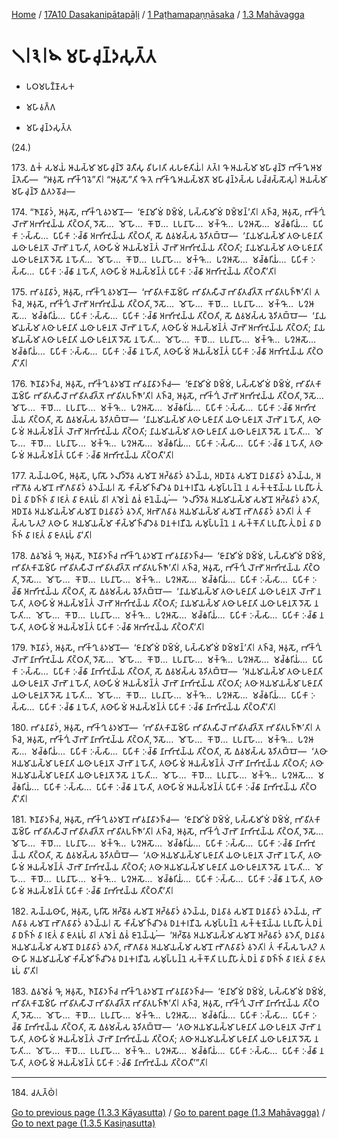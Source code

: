 
[Home](/) / [17A10 Dasakanipātapāḷi](../...md) / [1 Paṭhamapaṇṇāsaka](...md) / [1.3 Mahāvagga](../17A10/1/1.3.md)

# 𑁧𑁇𑁩𑁇𑁪 𑀫𑀳𑀸𑀘𑀼𑀦𑁆𑀤𑀲𑀼𑀢𑁆𑀢

* 𑀧𑀞𑀫𑀧𑀡𑁆𑀡𑀸𑀲𑀓

* 𑀫𑀳𑀸𑀯𑀕𑁆𑀕

* 𑀫𑀳𑀸𑀘𑀼𑀦𑁆𑀤𑀲𑀼𑀢𑁆𑀢

(24.)

173\. 𑀏𑀓𑀁 𑀲𑀫𑀬𑀁 𑀆𑀬𑀲𑁆𑀫𑀸 𑀫𑀳𑀸𑀘𑀼𑀦𑁆𑀤𑁄 𑀘𑁂𑀢𑀻𑀲𑀼 𑀯𑀺𑀳𑀭𑀢𑀺 𑀲𑀳𑀚𑀸𑀢𑀺𑀬𑀁𑁇 𑀢𑀢𑁆𑀭 𑀔𑁄 𑀆𑀬𑀲𑁆𑀫𑀸 𑀫𑀳𑀸𑀘𑀼𑀦𑁆𑀤𑁄 𑀪𑀺𑀓𑁆𑀔𑀽 𑀆𑀫𑀦𑁆𑀢𑁂𑀲𑀺—  “𑀆𑀯𑀼𑀲𑁄 𑀪𑀺𑀓𑁆𑀔𑀯𑁂”𑀢𑀺𑁇 “𑀆𑀯𑀼𑀲𑁄”𑀢𑀺 𑀔𑁄 𑀢𑁂 𑀪𑀺𑀓𑁆𑀔𑀽 𑀆𑀬𑀲𑁆𑀫𑀢𑁄 𑀫𑀳𑀸𑀘𑀼𑀦𑁆𑀤𑀲𑁆𑀲 𑀧𑀘𑁆𑀘𑀲𑁆𑀲𑁄𑀲𑀼𑀁𑁇 𑀆𑀬𑀲𑁆𑀫𑀸 𑀫𑀳𑀸𑀘𑀼𑀦𑁆𑀤𑁄 𑀏𑀢𑀤𑀯𑁄𑀘—

174\. “𑀜𑀸𑀡𑀯𑀸𑀤𑀁, 𑀆𑀯𑀼𑀲𑁄, 𑀪𑀺𑀓𑁆𑀔𑀼 𑀯𑀤𑀫𑀸𑀦𑁄—  ‘𑀚𑀸𑀦𑀸𑀫𑀺𑀫𑀁 𑀥𑀫𑁆𑀫𑀁, 𑀧𑀲𑁆𑀲𑀸𑀫𑀺𑀫𑀁 𑀥𑀫𑁆𑀫𑀦𑁆’𑀢𑀺𑁇 𑀢𑀜𑁆𑀘𑁂, 𑀆𑀯𑀼𑀲𑁄, 𑀪𑀺𑀓𑁆𑀔𑀼𑀁 𑀮𑁄𑀪𑁄 𑀅𑀪𑀺𑀪𑀼𑀬𑁆𑀬 𑀢𑀺𑀝𑁆𑀞𑀢𑀺, 𑀤𑁄𑀲𑁄…  𑀫𑁄𑀳𑁄…  𑀓𑁄𑀥𑁄…  𑀉𑀧𑀦𑀸𑀳𑁄…  𑀫𑀓𑁆𑀔𑁄…  𑀧𑀍𑀆𑀲𑁄…  𑀫𑀘𑁆𑀙𑀭𑀺𑀬𑀁…  𑀧𑀸𑀧𑀺𑀓𑀸 𑀇𑀲𑁆𑀲𑀸…  𑀧𑀸𑀧𑀺𑀓𑀸 𑀇𑀘𑁆𑀙𑀸 𑀅𑀪𑀺𑀪𑀼𑀬𑁆𑀬 𑀢𑀺𑀝𑁆𑀞𑀢𑀺, 𑀲𑁄 𑀏𑀯𑀫𑀲𑁆𑀲 𑀯𑁂𑀤𑀺𑀢𑀩𑁆𑀩𑁄—  ‘𑀦𑀸𑀬𑀫𑀸𑀬𑀲𑁆𑀫𑀸 𑀢𑀣𑀸 𑀧𑀚𑀸𑀦𑀸𑀢𑀺 𑀬𑀣𑀸 𑀧𑀚𑀸𑀦𑀢𑁄 𑀮𑁄𑀪𑁄 𑀦 𑀳𑁄𑀢𑀺, 𑀢𑀣𑀸𑀳𑀺𑀫𑀁 𑀆𑀬𑀲𑁆𑀫𑀦𑁆𑀢𑀁 𑀮𑁄𑀪𑁄 𑀅𑀪𑀺𑀪𑀼𑀬𑁆𑀬 𑀢𑀺𑀝𑁆𑀞𑀢𑀺; 𑀦𑀸𑀬𑀫𑀸𑀬𑀲𑁆𑀫𑀸 𑀢𑀣𑀸 𑀧𑀚𑀸𑀦𑀸𑀢𑀺 𑀬𑀣𑀸 𑀧𑀚𑀸𑀦𑀢𑁄 𑀤𑁄𑀲𑁄 𑀦 𑀳𑁄𑀢𑀺…  𑀫𑁄𑀳𑁄…  𑀓𑁄𑀥𑁄…  𑀉𑀧𑀦𑀸𑀳𑁄…  𑀫𑀓𑁆𑀔𑁄…  𑀧𑀍𑀆𑀲𑁄…  𑀫𑀘𑁆𑀙𑀭𑀺𑀬𑀁…  𑀧𑀸𑀧𑀺𑀓𑀸 𑀇𑀲𑁆𑀲𑀸…  𑀧𑀸𑀧𑀺𑀓𑀸 𑀇𑀘𑁆𑀙𑀸 𑀦 𑀳𑁄𑀢𑀺, 𑀢𑀣𑀸𑀳𑀺𑀫𑀁 𑀆𑀬𑀲𑁆𑀫𑀦𑁆𑀢𑀁 𑀧𑀸𑀧𑀺𑀓𑀸 𑀇𑀘𑁆𑀙𑀸 𑀅𑀪𑀺𑀪𑀼𑀬𑁆𑀬 𑀢𑀺𑀝𑁆𑀞𑀢𑀻’𑀢𑀺𑁇

175\. 𑀪𑀸𑀯𑀦𑀸𑀯𑀸𑀤𑀁, 𑀆𑀯𑀼𑀲𑁄, 𑀪𑀺𑀓𑁆𑀔𑀼 𑀯𑀤𑀫𑀸𑀦𑁄—  ‘𑀪𑀸𑀯𑀺𑀢𑀓𑀸𑀬𑁄𑀫𑁆𑀳𑀺 𑀪𑀸𑀯𑀺𑀢𑀲𑀻𑀮𑁄 𑀪𑀸𑀯𑀺𑀢𑀘𑀺𑀢𑁆𑀢𑁄 𑀪𑀸𑀯𑀺𑀢𑀧𑀜𑁆𑀜𑁄’𑀢𑀺𑁇 𑀢𑀜𑁆𑀘𑁂, 𑀆𑀯𑀼𑀲𑁄, 𑀪𑀺𑀓𑁆𑀔𑀼𑀁 𑀮𑁄𑀪𑁄 𑀅𑀪𑀺𑀪𑀼𑀬𑁆𑀬 𑀢𑀺𑀝𑁆𑀞𑀢𑀺, 𑀤𑁄𑀲𑁄…  𑀫𑁄𑀳𑁄…  𑀓𑁄𑀥𑁄…  𑀉𑀧𑀦𑀸𑀳𑁄…  𑀫𑀓𑁆𑀔𑁄…  𑀧𑀍𑀆𑀲𑁄…  𑀫𑀘𑁆𑀙𑀭𑀺𑀬𑀁…  𑀧𑀸𑀧𑀺𑀓𑀸 𑀇𑀲𑁆𑀲𑀸…  𑀧𑀸𑀧𑀺𑀓𑀸 𑀇𑀘𑁆𑀙𑀸 𑀅𑀪𑀺𑀪𑀼𑀬𑁆𑀬 𑀢𑀺𑀝𑁆𑀞𑀢𑀺, 𑀲𑁄 𑀏𑀯𑀫𑀲𑁆𑀲 𑀯𑁂𑀤𑀺𑀢𑀩𑁆𑀩𑁄—  ‘𑀦𑀸𑀬𑀫𑀸𑀬𑀲𑁆𑀫𑀸 𑀢𑀣𑀸 𑀧𑀚𑀸𑀦𑀸𑀢𑀺 𑀬𑀣𑀸 𑀧𑀚𑀸𑀦𑀢𑁄 𑀮𑁄𑀪𑁄 𑀦 𑀳𑁄𑀢𑀺, 𑀢𑀣𑀸𑀳𑀺𑀫𑀁 𑀆𑀬𑀲𑁆𑀫𑀦𑁆𑀢𑀁 𑀮𑁄𑀪𑁄 𑀅𑀪𑀺𑀪𑀼𑀬𑁆𑀬 𑀢𑀺𑀝𑁆𑀞𑀢𑀺; 𑀦𑀸𑀬𑀫𑀸𑀬𑀲𑁆𑀫𑀸 𑀢𑀣𑀸 𑀧𑀚𑀸𑀦𑀸𑀢𑀺 𑀬𑀣𑀸 𑀧𑀚𑀸𑀦𑀢𑁄 𑀤𑁄𑀲𑁄 𑀦 𑀳𑁄𑀢𑀺…  𑀫𑁄𑀳𑁄…  𑀓𑁄𑀥𑁄…  𑀉𑀧𑀦𑀸𑀳𑁄…  𑀫𑀓𑁆𑀔𑁄…  𑀧𑀍𑀆𑀲𑁄…  𑀫𑀘𑁆𑀙𑀭𑀺𑀬𑀁…  𑀧𑀸𑀧𑀺𑀓𑀸 𑀇𑀲𑁆𑀲𑀸…  𑀧𑀸𑀧𑀺𑀓𑀸 𑀇𑀘𑁆𑀙𑀸 𑀦 𑀳𑁄𑀢𑀺, 𑀢𑀣𑀸𑀳𑀺𑀫𑀁 𑀆𑀬𑀲𑁆𑀫𑀦𑁆𑀢𑀁 𑀧𑀸𑀧𑀺𑀓𑀸 𑀇𑀘𑁆𑀙𑀸 𑀅𑀪𑀺𑀪𑀼𑀬𑁆𑀬 𑀢𑀺𑀝𑁆𑀞𑀢𑀻’𑀢𑀺𑁇

176\. 𑀜𑀸𑀡𑀯𑀸𑀤𑀜𑁆𑀘, 𑀆𑀯𑀼𑀲𑁄, 𑀪𑀺𑀓𑁆𑀔𑀼 𑀯𑀤𑀫𑀸𑀦𑁄 𑀪𑀸𑀯𑀦𑀸𑀯𑀸𑀤𑀜𑁆𑀘—  ‘𑀚𑀸𑀦𑀸𑀫𑀺𑀫𑀁 𑀥𑀫𑁆𑀫𑀁, 𑀧𑀲𑁆𑀲𑀸𑀫𑀺𑀫𑀁 𑀥𑀫𑁆𑀫𑀁, 𑀪𑀸𑀯𑀺𑀢𑀓𑀸𑀬𑁄𑀫𑁆𑀳𑀺 𑀪𑀸𑀯𑀺𑀢𑀲𑀻𑀮𑁄 𑀪𑀸𑀯𑀺𑀢𑀘𑀺𑀢𑁆𑀢𑁄 𑀪𑀸𑀯𑀺𑀢𑀧𑀜𑁆𑀜𑁄’𑀢𑀺𑁇 𑀢𑀜𑁆𑀘𑁂, 𑀆𑀯𑀼𑀲𑁄, 𑀪𑀺𑀓𑁆𑀔𑀼𑀁 𑀮𑁄𑀪𑁄 𑀅𑀪𑀺𑀪𑀼𑀬𑁆𑀬 𑀢𑀺𑀝𑁆𑀞𑀢𑀺, 𑀤𑁄𑀲𑁄…  𑀫𑁄𑀳𑁄…  𑀓𑁄𑀥𑁄…  𑀉𑀧𑀦𑀸𑀳𑁄…  𑀫𑀓𑁆𑀔𑁄…  𑀧𑀍𑀆𑀲𑁄…  𑀫𑀘𑁆𑀙𑀭𑀺𑀬𑀁…  𑀧𑀸𑀧𑀺𑀓𑀸 𑀇𑀲𑁆𑀲𑀸…  𑀧𑀸𑀧𑀺𑀓𑀸 𑀇𑀘𑁆𑀙𑀸 𑀅𑀪𑀺𑀪𑀼𑀬𑁆𑀬 𑀢𑀺𑀝𑁆𑀞𑀢𑀺, 𑀲𑁄 𑀏𑀯𑀫𑀲𑁆𑀲 𑀯𑁂𑀤𑀺𑀢𑀩𑁆𑀩𑁄—  ‘𑀦𑀸𑀬𑀫𑀸𑀬𑀲𑁆𑀫𑀸 𑀢𑀣𑀸 𑀧𑀚𑀸𑀦𑀸𑀢𑀺 𑀬𑀣𑀸 𑀧𑀚𑀸𑀦𑀢𑁄 𑀮𑁄𑀪𑁄 𑀦 𑀳𑁄𑀢𑀺, 𑀢𑀣𑀸𑀳𑀺𑀫𑀁 𑀆𑀬𑀲𑁆𑀫𑀦𑁆𑀢𑀁 𑀮𑁄𑀪𑁄 𑀅𑀪𑀺𑀪𑀼𑀬𑁆𑀬 𑀢𑀺𑀝𑁆𑀞𑀢𑀺; 𑀦𑀸𑀬𑀫𑀸𑀬𑀲𑁆𑀫𑀸 𑀢𑀣𑀸 𑀧𑀚𑀸𑀦𑀸𑀢𑀺 𑀬𑀣𑀸 𑀧𑀚𑀸𑀦𑀢𑁄 𑀤𑁄𑀲𑁄 𑀦 𑀳𑁄𑀢𑀺…  𑀫𑁄𑀳𑁄…  𑀓𑁄𑀥𑁄…  𑀉𑀧𑀦𑀸𑀳𑁄…  𑀫𑀓𑁆𑀔𑁄…  𑀧𑀍𑀆𑀲𑁄…  𑀫𑀘𑁆𑀙𑀭𑀺𑀬𑀁…  𑀧𑀸𑀧𑀺𑀓𑀸 𑀇𑀲𑁆𑀲𑀸…  𑀧𑀸𑀧𑀺𑀓𑀸 𑀇𑀘𑁆𑀙𑀸 𑀦 𑀳𑁄𑀢𑀺, 𑀢𑀣𑀸𑀳𑀺𑀫𑀁 𑀆𑀬𑀲𑁆𑀫𑀦𑁆𑀢𑀁 𑀧𑀸𑀧𑀺𑀓𑀸 𑀇𑀘𑁆𑀙𑀸 𑀅𑀪𑀺𑀪𑀼𑀬𑁆𑀬 𑀢𑀺𑀝𑁆𑀞𑀢𑀻’𑀢𑀺𑁇

177\. 𑀲𑁂𑀬𑁆𑀬𑀣𑀸𑀧𑀺, 𑀆𑀯𑀼𑀲𑁄, 𑀧𑀼𑀭𑀺𑀲𑁄 𑀤𑀮𑀺𑀤𑁆𑀤𑁄𑀯 𑀲𑀫𑀸𑀦𑁄 𑀅𑀟𑁆𑀠𑀯𑀸𑀤𑀁 𑀯𑀤𑁂𑀬𑁆𑀬, 𑀅𑀥𑀦𑁄𑀯 𑀲𑀫𑀸𑀦𑁄 𑀥𑀦𑀯𑀸𑀯𑀸𑀤𑀁 𑀯𑀤𑁂𑀬𑁆𑀬, 𑀅𑀪𑁄𑀕𑁄𑀯 𑀲𑀫𑀸𑀦𑁄 𑀪𑁄𑀕𑀯𑀸𑀯𑀸𑀤𑀁 𑀯𑀤𑁂𑀬𑁆𑀬𑁇 𑀲𑁄 𑀓𑀺𑀲𑁆𑀫𑀺𑀜𑁆𑀘𑀺𑀤𑁂𑀯 𑀥𑀦𑀓𑀭𑀡𑀻𑀬𑁂 𑀲𑀫𑀼𑀧𑁆𑀧𑀦𑁆𑀦𑁂 𑀦 𑀲𑀓𑁆𑀓𑀼𑀡𑁂𑀬𑁆𑀬 𑀉𑀧𑀦𑀻𑀳𑀸𑀢𑀼𑀁 𑀥𑀦𑀁 𑀯𑀸 𑀥𑀜𑁆𑀜𑀁 𑀯𑀸 𑀭𑀚𑀢𑀁 𑀯𑀸 𑀚𑀸𑀢𑀭𑀽𑀧𑀁 𑀯𑀸𑁇 𑀢𑀫𑁂𑀦𑀁 𑀏𑀯𑀁 𑀚𑀸𑀦𑁂𑀬𑁆𑀬𑀼𑀁—  ‘𑀤𑀮𑀺𑀤𑁆𑀤𑁄𑀯 𑀅𑀬𑀫𑀸𑀬𑀲𑁆𑀫𑀸 𑀲𑀫𑀸𑀦𑁄 𑀅𑀟𑁆𑀠𑀯𑀸𑀤𑀁 𑀯𑀤𑁂𑀢𑀺, 𑀅𑀥𑀦𑁄𑀯 𑀅𑀬𑀫𑀸𑀬𑀲𑁆𑀫𑀸 𑀲𑀫𑀸𑀦𑁄 𑀥𑀦𑀯𑀸𑀯𑀸𑀤𑀁 𑀯𑀤𑁂𑀢𑀺, 𑀅𑀪𑁄𑀕𑀯𑀸𑀯 𑀅𑀬𑀫𑀸𑀬𑀲𑁆𑀫𑀸 𑀲𑀫𑀸𑀦𑁄 𑀪𑁄𑀕𑀯𑀸𑀯𑀸𑀤𑀁 𑀯𑀤𑁂𑀢𑀺𑁇 𑀢𑀁 𑀓𑀺𑀲𑁆𑀲 𑀳𑁂𑀢𑀼? 𑀢𑀣𑀸 𑀳𑀺 𑀅𑀬𑀫𑀸𑀬𑀲𑁆𑀫𑀸 𑀓𑀺𑀲𑁆𑀫𑀺𑀜𑁆𑀘𑀺𑀤𑁂𑀯 𑀥𑀦𑀓𑀭𑀡𑀻𑀬𑁂 𑀲𑀫𑀼𑀧𑁆𑀧𑀦𑁆𑀦𑁂 𑀦 𑀲𑀓𑁆𑀓𑁄𑀢𑀺 𑀉𑀧𑀦𑀻𑀳𑀸𑀢𑀼𑀁 𑀥𑀦𑀁 𑀯𑀸 𑀥𑀜𑁆𑀜𑀁 𑀯𑀸 𑀭𑀚𑀢𑀁 𑀯𑀸 𑀚𑀸𑀢𑀭𑀽𑀧𑀁 𑀯𑀸’𑀢𑀺𑁇

178\. 𑀏𑀯𑀫𑁂𑀯𑀁 𑀔𑁄, 𑀆𑀯𑀼𑀲𑁄, 𑀜𑀸𑀡𑀯𑀸𑀤𑀜𑁆𑀘 𑀪𑀺𑀓𑁆𑀔𑀼 𑀯𑀤𑀫𑀸𑀦𑁄 𑀪𑀸𑀯𑀦𑀸𑀯𑀸𑀤𑀜𑁆𑀘—  ‘𑀚𑀸𑀦𑀸𑀫𑀺𑀫𑀁 𑀥𑀫𑁆𑀫𑀁, 𑀧𑀲𑁆𑀲𑀸𑀫𑀺𑀫𑀁 𑀥𑀫𑁆𑀫𑀁, 𑀪𑀸𑀯𑀺𑀢𑀓𑀸𑀬𑁄𑀫𑁆𑀳𑀺 𑀪𑀸𑀯𑀺𑀢𑀲𑀻𑀮𑁄 𑀪𑀸𑀯𑀺𑀢𑀘𑀺𑀢𑁆𑀢𑁄 𑀪𑀸𑀯𑀺𑀢𑀧𑀜𑁆𑀜𑁄’𑀢𑀺𑁇 𑀢𑀜𑁆𑀘𑁂, 𑀆𑀯𑀼𑀲𑁄, 𑀪𑀺𑀓𑁆𑀔𑀼𑀁 𑀮𑁄𑀪𑁄 𑀅𑀪𑀺𑀪𑀼𑀬𑁆𑀬 𑀢𑀺𑀝𑁆𑀞𑀢𑀺, 𑀤𑁄𑀲𑁄…  𑀫𑁄𑀳𑁄…  𑀓𑁄𑀥𑁄…  𑀉𑀧𑀦𑀸𑀳𑁄…  𑀫𑀓𑁆𑀔𑁄…  𑀧𑀍𑀆𑀲𑁄…  𑀫𑀘𑁆𑀙𑀭𑀺𑀬𑀁…  𑀧𑀸𑀧𑀺𑀓𑀸 𑀇𑀲𑁆𑀲𑀸…  𑀧𑀸𑀧𑀺𑀓𑀸 𑀇𑀘𑁆𑀙𑀸 𑀅𑀪𑀺𑀪𑀼𑀬𑁆𑀬 𑀢𑀺𑀝𑁆𑀞𑀢𑀺, 𑀲𑁄 𑀏𑀯𑀫𑀲𑁆𑀲 𑀯𑁂𑀤𑀺𑀢𑀩𑁆𑀩𑁄—  ‘𑀦𑀸𑀬𑀫𑀸𑀬𑀲𑁆𑀫𑀸 𑀢𑀣𑀸 𑀧𑀚𑀸𑀦𑀸𑀢𑀺 𑀬𑀣𑀸 𑀧𑀚𑀸𑀦𑀢𑁄 𑀮𑁄𑀪𑁄 𑀦 𑀳𑁄𑀢𑀺, 𑀢𑀣𑀸𑀳𑀺𑀫𑀁 𑀆𑀬𑀲𑁆𑀫𑀦𑁆𑀢𑀁 𑀮𑁄𑀪𑁄 𑀅𑀪𑀺𑀪𑀼𑀬𑁆𑀬 𑀢𑀺𑀝𑁆𑀞𑀢𑀺; 𑀦𑀸𑀬𑀫𑀸𑀬𑀲𑁆𑀫𑀸 𑀢𑀣𑀸 𑀧𑀚𑀸𑀦𑀸𑀢𑀺 𑀬𑀣𑀸 𑀧𑀚𑀸𑀦𑀢𑁄 𑀤𑁄𑀲𑁄 𑀦 𑀳𑁄𑀢𑀺…  𑀫𑁄𑀳𑁄…  𑀓𑁄𑀥𑁄…  𑀉𑀧𑀦𑀸𑀳𑁄…  𑀫𑀓𑁆𑀔𑁄…  𑀧𑀍𑀆𑀲𑁄…  𑀫𑀘𑁆𑀙𑀭𑀺𑀬𑀁…  𑀧𑀸𑀧𑀺𑀓𑀸 𑀇𑀲𑁆𑀲𑀸…  𑀧𑀸𑀧𑀺𑀓𑀸 𑀇𑀘𑁆𑀙𑀸 𑀦 𑀳𑁄𑀢𑀺, 𑀢𑀣𑀸𑀳𑀺𑀫𑀁 𑀆𑀬𑀲𑁆𑀫𑀦𑁆𑀢𑀁 𑀧𑀸𑀧𑀺𑀓𑀸 𑀇𑀘𑁆𑀙𑀸 𑀅𑀪𑀺𑀪𑀼𑀬𑁆𑀬 𑀢𑀺𑀝𑁆𑀞𑀢𑀻’𑀢𑀺𑁇

179\. 𑀜𑀸𑀡𑀯𑀸𑀤𑀁, 𑀆𑀯𑀼𑀲𑁄, 𑀪𑀺𑀓𑁆𑀔𑀼 𑀯𑀤𑀫𑀸𑀦𑁄—  ‘𑀚𑀸𑀦𑀸𑀫𑀺𑀫𑀁 𑀥𑀫𑁆𑀫𑀁, 𑀧𑀲𑁆𑀲𑀸𑀫𑀺𑀫𑀁 𑀥𑀫𑁆𑀫𑀦𑁆’𑀢𑀺𑁇 𑀢𑀜𑁆𑀘𑁂, 𑀆𑀯𑀼𑀲𑁄, 𑀪𑀺𑀓𑁆𑀔𑀼𑀁 𑀮𑁄𑀪𑁄 𑀦𑀸𑀪𑀺𑀪𑀼𑀬𑁆𑀬 𑀢𑀺𑀝𑁆𑀞𑀢𑀺, 𑀤𑁄𑀲𑁄…  𑀫𑁄𑀳𑁄…  𑀓𑁄𑀥𑁄…  𑀉𑀧𑀦𑀸𑀳𑁄…  𑀫𑀓𑁆𑀔𑁄…  𑀧𑀍𑀆𑀲𑁄…  𑀫𑀘𑁆𑀙𑀭𑀺𑀬𑀁…  𑀧𑀸𑀧𑀺𑀓𑀸 𑀇𑀲𑁆𑀲𑀸…  𑀧𑀸𑀧𑀺𑀓𑀸 𑀇𑀘𑁆𑀙𑀸 𑀦𑀸𑀪𑀺𑀪𑀼𑀬𑁆𑀬 𑀢𑀺𑀝𑁆𑀞𑀢𑀺, 𑀲𑁄 𑀏𑀯𑀫𑀲𑁆𑀲 𑀯𑁂𑀤𑀺𑀢𑀩𑁆𑀩𑁄—  ‘𑀅𑀬𑀫𑀸𑀬𑀲𑁆𑀫𑀸 𑀢𑀣𑀸 𑀧𑀚𑀸𑀦𑀸𑀢𑀺 𑀬𑀣𑀸 𑀧𑀚𑀸𑀦𑀢𑁄 𑀮𑁄𑀪𑁄 𑀦 𑀳𑁄𑀢𑀺, 𑀢𑀣𑀸𑀳𑀺𑀫𑀁 𑀆𑀬𑀲𑁆𑀫𑀦𑁆𑀢𑀁 𑀮𑁄𑀪𑁄 𑀦𑀸𑀪𑀺𑀪𑀼𑀬𑁆𑀬 𑀢𑀺𑀝𑁆𑀞𑀢𑀺; 𑀢𑀣𑀸 𑀅𑀬𑀫𑀸𑀬𑀲𑁆𑀫𑀸 𑀧𑀚𑀸𑀦𑀸𑀢𑀺 𑀬𑀣𑀸 𑀧𑀚𑀸𑀦𑀢𑁄 𑀤𑁄𑀲𑁄 𑀦 𑀳𑁄𑀢𑀺…  𑀫𑁄𑀳𑁄…  𑀓𑁄𑀥𑁄…  𑀉𑀧𑀦𑀸𑀳𑁄…  𑀫𑀓𑁆𑀔𑁄…  𑀧𑀍𑀆𑀲𑁄…  𑀫𑀘𑁆𑀙𑀭𑀺𑀬𑀁…  𑀧𑀸𑀧𑀺𑀓𑀸 𑀇𑀲𑁆𑀲𑀸…  𑀧𑀸𑀧𑀺𑀓𑀸 𑀇𑀘𑁆𑀙𑀸 𑀦 𑀳𑁄𑀢𑀺, 𑀢𑀣𑀸𑀳𑀺𑀫𑀁 𑀆𑀬𑀲𑁆𑀫𑀦𑁆𑀢𑀁 𑀧𑀸𑀧𑀺𑀓𑀸 𑀇𑀘𑁆𑀙𑀸 𑀦𑀸𑀪𑀺𑀪𑀼𑀬𑁆𑀬 𑀢𑀺𑀝𑁆𑀞𑀢𑀻’𑀢𑀺𑁇

180\. 𑀪𑀸𑀯𑀦𑀸𑀯𑀸𑀤𑀁, 𑀆𑀯𑀼𑀲𑁄, 𑀪𑀺𑀓𑁆𑀔𑀼 𑀯𑀤𑀫𑀸𑀦𑁄—  ‘𑀪𑀸𑀯𑀺𑀢𑀓𑀸𑀬𑁄𑀫𑁆𑀳𑀺 𑀪𑀸𑀯𑀺𑀢𑀲𑀻𑀮𑁄 𑀪𑀸𑀯𑀺𑀢𑀘𑀺𑀢𑁆𑀢𑁄 𑀪𑀸𑀯𑀺𑀢𑀧𑀜𑁆𑀜𑁄’𑀢𑀺𑁇 𑀢𑀜𑁆𑀘𑁂, 𑀆𑀯𑀼𑀲𑁄, 𑀪𑀺𑀓𑁆𑀔𑀼𑀁 𑀮𑁄𑀪𑁄 𑀦𑀸𑀪𑀺𑀪𑀼𑀬𑁆𑀬 𑀢𑀺𑀝𑁆𑀞𑀢𑀺, 𑀤𑁄𑀲𑁄…  𑀫𑁄𑀳𑁄…  𑀓𑁄𑀥𑁄…  𑀉𑀧𑀦𑀸𑀳𑁄…  𑀫𑀓𑁆𑀔𑁄…  𑀧𑀍𑀆𑀲𑁄…  𑀫𑀘𑁆𑀙𑀭𑀺𑀬𑀁…  𑀧𑀸𑀧𑀺𑀓𑀸 𑀇𑀲𑁆𑀲𑀸…  𑀧𑀸𑀧𑀺𑀓𑀸 𑀇𑀘𑁆𑀙𑀸 𑀦𑀸𑀪𑀺𑀪𑀼𑀬𑁆𑀬 𑀢𑀺𑀝𑁆𑀞𑀢𑀺, 𑀲𑁄 𑀏𑀯𑀫𑀲𑁆𑀲 𑀯𑁂𑀤𑀺𑀢𑀩𑁆𑀩𑁄—  ‘𑀢𑀣𑀸 𑀅𑀬𑀫𑀸𑀬𑀲𑁆𑀫𑀸 𑀧𑀚𑀸𑀦𑀸𑀢𑀺 𑀬𑀣𑀸 𑀧𑀚𑀸𑀦𑀢𑁄 𑀮𑁄𑀪𑁄 𑀦 𑀳𑁄𑀢𑀺, 𑀢𑀣𑀸𑀳𑀺𑀫𑀁 𑀆𑀬𑀲𑁆𑀫𑀦𑁆𑀢𑀁 𑀮𑁄𑀪𑁄 𑀦𑀸𑀪𑀺𑀪𑀼𑀬𑁆𑀬 𑀢𑀺𑀝𑁆𑀞𑀢𑀺; 𑀢𑀣𑀸 𑀅𑀬𑀫𑀸𑀬𑀲𑁆𑀫𑀸 𑀧𑀚𑀸𑀦𑀸𑀢𑀺 𑀬𑀣𑀸 𑀧𑀚𑀸𑀦𑀢𑁄 𑀤𑁄𑀲𑁄 𑀦 𑀳𑁄𑀢𑀺…  𑀫𑁄𑀳𑁄…  𑀓𑁄𑀥𑁄…  𑀉𑀧𑀦𑀸𑀳𑁄…  𑀫𑀓𑁆𑀔𑁄…  𑀧𑀍𑀆𑀲𑁄…  𑀫𑀘𑁆𑀙𑀭𑀺𑀬𑀁…  𑀧𑀸𑀧𑀺𑀓𑀸 𑀇𑀲𑁆𑀲𑀸…  𑀧𑀸𑀧𑀺𑀓𑀸 𑀇𑀘𑁆𑀙𑀸 𑀦 𑀳𑁄𑀢𑀺, 𑀢𑀣𑀸𑀳𑀺𑀫𑀁 𑀆𑀬𑀲𑁆𑀫𑀦𑁆𑀢𑀁 𑀧𑀸𑀧𑀺𑀓𑀸 𑀇𑀘𑁆𑀙𑀸 𑀦𑀸𑀪𑀺𑀪𑀼𑀬𑁆𑀬 𑀢𑀺𑀝𑁆𑀞𑀢𑀻’𑀢𑀺𑁇

181\. 𑀜𑀸𑀡𑀯𑀸𑀤𑀜𑁆𑀘, 𑀆𑀯𑀼𑀲𑁄, 𑀪𑀺𑀓𑁆𑀔𑀼 𑀯𑀤𑀫𑀸𑀦𑁄 𑀪𑀸𑀯𑀦𑀸𑀯𑀸𑀤𑀜𑁆𑀘—  ‘𑀚𑀸𑀦𑀸𑀫𑀺𑀫𑀁 𑀥𑀫𑁆𑀫𑀁, 𑀧𑀲𑁆𑀲𑀸𑀫𑀺𑀫𑀁 𑀥𑀫𑁆𑀫𑀁, 𑀪𑀸𑀯𑀺𑀢𑀓𑀸𑀬𑁄𑀫𑁆𑀳𑀺 𑀪𑀸𑀯𑀺𑀢𑀲𑀻𑀮𑁄 𑀪𑀸𑀯𑀺𑀢𑀘𑀺𑀢𑁆𑀢𑁄 𑀪𑀸𑀯𑀺𑀢𑀧𑀜𑁆𑀜𑁄’𑀢𑀺𑁇 𑀢𑀜𑁆𑀘𑁂, 𑀆𑀯𑀼𑀲𑁄, 𑀪𑀺𑀓𑁆𑀔𑀼𑀁 𑀮𑁄𑀪𑁄 𑀦𑀸𑀪𑀺𑀪𑀼𑀬𑁆𑀬 𑀢𑀺𑀝𑁆𑀞𑀢𑀺, 𑀤𑁄𑀲𑁄…  𑀫𑁄𑀳𑁄…  𑀓𑁄𑀥𑁄…  𑀉𑀧𑀦𑀸𑀳𑁄…  𑀫𑀓𑁆𑀔𑁄…  𑀧𑀍𑀆𑀲𑁄…  𑀫𑀘𑁆𑀙𑀭𑀺𑀬𑀁…  𑀧𑀸𑀧𑀺𑀓𑀸 𑀇𑀲𑁆𑀲𑀸…  𑀧𑀸𑀧𑀺𑀓𑀸 𑀇𑀘𑁆𑀙𑀸 𑀦𑀸𑀪𑀺𑀪𑀼𑀬𑁆𑀬 𑀢𑀺𑀝𑁆𑀞𑀢𑀺, 𑀲𑁄 𑀏𑀯𑀫𑀲𑁆𑀲 𑀯𑁂𑀤𑀺𑀢𑀩𑁆𑀩𑁄—  ‘𑀢𑀣𑀸 𑀅𑀬𑀫𑀸𑀬𑀲𑁆𑀫𑀸 𑀧𑀚𑀸𑀦𑀸𑀢𑀺 𑀬𑀣𑀸 𑀧𑀚𑀸𑀦𑀢𑁄 𑀮𑁄𑀪𑁄 𑀦 𑀳𑁄𑀢𑀺, 𑀢𑀣𑀸𑀳𑀺𑀫𑀁 𑀆𑀬𑀲𑁆𑀫𑀦𑁆𑀢𑀁 𑀮𑁄𑀪𑁄 𑀦𑀸𑀪𑀺𑀪𑀼𑀬𑁆𑀬 𑀢𑀺𑀝𑁆𑀞𑀢𑀺; 𑀢𑀣𑀸 𑀅𑀬𑀫𑀸𑀬𑀲𑁆𑀫𑀸 𑀧𑀚𑀸𑀦𑀸𑀢𑀺 𑀬𑀣𑀸 𑀧𑀚𑀸𑀦𑀢𑁄 𑀤𑁄𑀲𑁄 𑀦 𑀳𑁄𑀢𑀺…  𑀫𑁄𑀳𑁄…  𑀓𑁄𑀥𑁄…  𑀉𑀧𑀦𑀸𑀳𑁄…  𑀫𑀓𑁆𑀔𑁄…  𑀧𑀍𑀆𑀲𑁄…  𑀫𑀘𑁆𑀙𑀭𑀺𑀬𑀁…  𑀧𑀸𑀧𑀺𑀓𑀸 𑀇𑀲𑁆𑀲𑀸…  𑀧𑀸𑀧𑀺𑀓𑀸 𑀇𑀘𑁆𑀙𑀸 𑀦 𑀳𑁄𑀢𑀺, 𑀢𑀣𑀸𑀳𑀺𑀫𑀁 𑀆𑀬𑀲𑁆𑀫𑀦𑁆𑀢𑀁 𑀧𑀸𑀧𑀺𑀓𑀸 𑀇𑀘𑁆𑀙𑀸 𑀦𑀸𑀪𑀺𑀪𑀼𑀬𑁆𑀬 𑀢𑀺𑀝𑁆𑀞𑀢𑀻’𑀢𑀺𑁇

182\. 𑀲𑁂𑀬𑁆𑀬𑀣𑀸𑀧𑀺, 𑀆𑀯𑀼𑀲𑁄, 𑀧𑀼𑀭𑀺𑀲𑁄 𑀅𑀟𑁆𑀠𑁄𑀯 𑀲𑀫𑀸𑀦𑁄 𑀅𑀟𑁆𑀠𑀯𑀸𑀤𑀁 𑀯𑀤𑁂𑀬𑁆𑀬, 𑀥𑀦𑀯𑀸𑀯 𑀲𑀫𑀸𑀦𑁄 𑀥𑀦𑀯𑀸𑀯𑀸𑀤𑀁 𑀯𑀤𑁂𑀬𑁆𑀬, 𑀪𑁄𑀕𑀯𑀸𑀯 𑀲𑀫𑀸𑀦𑁄 𑀪𑁄𑀕𑀯𑀸𑀯𑀸𑀤𑀁 𑀯𑀤𑁂𑀬𑁆𑀬𑁇 𑀲𑁄 𑀓𑀺𑀲𑁆𑀫𑀺𑀜𑁆𑀘𑀺𑀤𑁂𑀯 𑀥𑀦𑀓𑀭𑀡𑀻𑀬𑁂 𑀲𑀫𑀼𑀧𑁆𑀧𑀦𑁆𑀦𑁂 𑀲𑀓𑁆𑀓𑀼𑀡𑁂𑀬𑁆𑀬 𑀉𑀧𑀦𑀻𑀳𑀸𑀢𑀼𑀁 𑀥𑀦𑀁 𑀯𑀸 𑀥𑀜𑁆𑀜𑀁 𑀯𑀸 𑀭𑀚𑀢𑀁 𑀯𑀸 𑀚𑀸𑀢𑀭𑀽𑀧𑀁 𑀯𑀸𑁇 𑀢𑀫𑁂𑀦𑀁 𑀏𑀯𑀁 𑀚𑀸𑀦𑁂𑀬𑁆𑀬𑀼𑀁—  ‘𑀅𑀟𑁆𑀠𑁄𑀯 𑀅𑀬𑀫𑀸𑀬𑀲𑁆𑀫𑀸 𑀲𑀫𑀸𑀦𑁄 𑀅𑀟𑁆𑀠𑀯𑀸𑀤𑀁 𑀯𑀤𑁂𑀢𑀺, 𑀥𑀦𑀯𑀸𑀯 𑀅𑀬𑀫𑀸𑀬𑀲𑁆𑀫𑀸 𑀲𑀫𑀸𑀦𑁄 𑀥𑀦𑀯𑀸𑀯𑀸𑀤𑀁 𑀯𑀤𑁂𑀢𑀺, 𑀪𑁄𑀕𑀯𑀸𑀯 𑀅𑀬𑀫𑀸𑀬𑀲𑁆𑀫𑀸 𑀲𑀫𑀸𑀦𑁄 𑀪𑁄𑀕𑀯𑀸𑀯𑀸𑀤𑀁 𑀯𑀤𑁂𑀢𑀺𑁇 𑀢𑀁 𑀓𑀺𑀲𑁆𑀲 𑀳𑁂𑀢𑀼? 𑀢𑀣𑀸 𑀳𑀺 𑀅𑀬𑀫𑀸𑀬𑀲𑁆𑀫𑀸 𑀓𑀺𑀲𑁆𑀫𑀺𑀜𑁆𑀘𑀺𑀤𑁂𑀯 𑀥𑀦𑀓𑀭𑀡𑀻𑀬𑁂 𑀲𑀫𑀼𑀧𑁆𑀧𑀦𑁆𑀦𑁂 𑀲𑀓𑁆𑀓𑁄𑀢𑀺 𑀉𑀧𑀦𑀻𑀳𑀸𑀢𑀼𑀁 𑀥𑀦𑀁 𑀯𑀸 𑀥𑀜𑁆𑀜𑀁 𑀯𑀸 𑀭𑀚𑀢𑀁 𑀯𑀸 𑀚𑀸𑀢𑀭𑀽𑀧𑀁 𑀯𑀸’𑀢𑀺𑁇

183\. 𑀏𑀯𑀫𑁂𑀯𑀁 𑀔𑁄, 𑀆𑀯𑀼𑀲𑁄, 𑀜𑀸𑀡𑀯𑀸𑀤𑀜𑁆𑀘 𑀪𑀺𑀓𑁆𑀔𑀼 𑀯𑀤𑀫𑀸𑀦𑁄 𑀪𑀸𑀯𑀦𑀸𑀯𑀸𑀤𑀜𑁆𑀘—  ‘𑀚𑀸𑀦𑀸𑀫𑀺𑀫𑀁 𑀥𑀫𑁆𑀫𑀁, 𑀧𑀲𑁆𑀲𑀸𑀫𑀺𑀫𑀁 𑀥𑀫𑁆𑀫𑀁, 𑀪𑀸𑀯𑀺𑀢𑀓𑀸𑀬𑁄𑀫𑁆𑀳𑀺 𑀪𑀸𑀯𑀺𑀢𑀲𑀻𑀮𑁄 𑀪𑀸𑀯𑀺𑀢𑀘𑀺𑀢𑁆𑀢𑁄 𑀪𑀸𑀯𑀺𑀢𑀧𑀜𑁆𑀜𑁄’𑀢𑀺𑁇 𑀢𑀜𑁆𑀘𑁂, 𑀆𑀯𑀼𑀲𑁄, 𑀪𑀺𑀓𑁆𑀔𑀼𑀁 𑀮𑁄𑀪𑁄 𑀦𑀸𑀪𑀺𑀪𑀼𑀬𑁆𑀬 𑀢𑀺𑀝𑁆𑀞𑀢𑀺, 𑀤𑁄𑀲𑁄…  𑀫𑁄𑀳𑁄…  𑀓𑁄𑀥𑁄…  𑀉𑀧𑀦𑀸𑀳𑁄…  𑀫𑀓𑁆𑀔𑁄…  𑀧𑀍𑀆𑀲𑁄…  𑀫𑀘𑁆𑀙𑀭𑀺𑀬𑀁…  𑀧𑀸𑀧𑀺𑀓𑀸 𑀇𑀲𑁆𑀲𑀸…  𑀧𑀸𑀧𑀺𑀓𑀸 𑀇𑀘𑁆𑀙𑀸 𑀦𑀸𑀪𑀺𑀪𑀼𑀬𑁆𑀬 𑀢𑀺𑀝𑁆𑀞𑀢𑀺, 𑀲𑁄 𑀏𑀯𑀫𑀲𑁆𑀲 𑀯𑁂𑀤𑀺𑀢𑀩𑁆𑀩𑁄—  ‘𑀢𑀣𑀸 𑀅𑀬𑀫𑀸𑀬𑀲𑁆𑀫𑀸 𑀧𑀚𑀸𑀦𑀸𑀢𑀺 𑀬𑀣𑀸 𑀧𑀚𑀸𑀦𑀢𑁄 𑀮𑁄𑀪𑁄 𑀦 𑀳𑁄𑀢𑀺, 𑀢𑀣𑀸𑀳𑀺𑀫𑀁 𑀆𑀬𑀲𑁆𑀫𑀦𑁆𑀢𑀁 𑀮𑁄𑀪𑁄 𑀦𑀸𑀪𑀺𑀪𑀼𑀬𑁆𑀬 𑀢𑀺𑀝𑁆𑀞𑀢𑀺; 𑀢𑀣𑀸 𑀅𑀬𑀫𑀸𑀬𑀲𑁆𑀫𑀸 𑀧𑀚𑀸𑀦𑀸𑀢𑀺 𑀬𑀣𑀸 𑀧𑀚𑀸𑀦𑀢𑁄 𑀤𑁄𑀲𑁄 𑀦 𑀳𑁄𑀢𑀺…  𑀫𑁄𑀳𑁄…  𑀓𑁄𑀥𑁄…  𑀉𑀧𑀦𑀸𑀳𑁄…  𑀫𑀓𑁆𑀔𑁄…  𑀧𑀍𑀆𑀲𑁄…  𑀫𑀘𑁆𑀙𑀭𑀺𑀬𑀁…  𑀧𑀸𑀧𑀺𑀓𑀸 𑀇𑀲𑁆𑀲𑀸…  𑀧𑀸𑀧𑀺𑀓𑀸 𑀇𑀘𑁆𑀙𑀸 𑀦 𑀳𑁄𑀢𑀺, 𑀢𑀣𑀸𑀳𑀺𑀫𑀁 𑀆𑀬𑀲𑁆𑀫𑀦𑁆𑀢𑀁 𑀧𑀸𑀧𑀺𑀓𑀸 𑀇𑀘𑁆𑀙𑀸 𑀦𑀸𑀪𑀺𑀪𑀼𑀬𑁆𑀬 𑀢𑀺𑀝𑁆𑀞𑀢𑀻’”𑀢𑀺𑁇

---

184\. 𑀘𑀢𑀼𑀢𑁆𑀣𑀁𑁇



[Go to previous page (1.3.3 Kāyasutta)](1.3.3.md) / [Go to parent page (1.3 Mahāvagga)](../17A10/1/1.3.md) / [Go to next page (1.3.5 Kasiṇasutta)](1.3.5.md)


